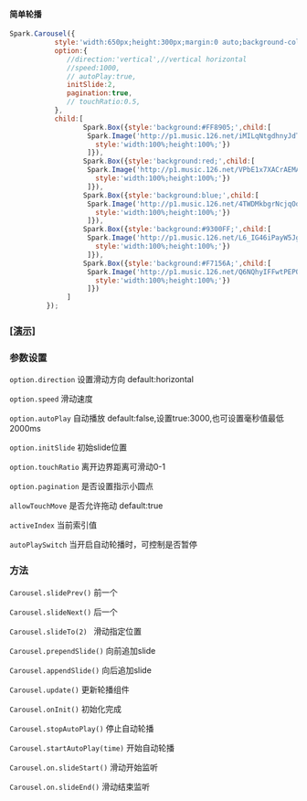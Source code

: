  #### 简单轮播
```javascript
Spark.Carousel({
           style:'width:650px;height:300px;margin:0 auto;background-color:#000;',
           option:{
              //direction:'vertical',//vertical horizontal
              //speed:1000,
              // autoPlay:true,
              initSlide:2,
              pagination:true,
              // touchRatio:0.5,
           },
           child:[
                  Spark.Box({style:'background:#FF8905;',child:[
                   Spark.Image('http://p1.music.126.net/iMILqNtgdhnyJdTqUUly1Q==/109951165347186457.jpg?imageView&quality=89',{
                     style:'width:100%;height:100%;'})
                   ]}),   
                  Spark.Box({style:'background:red;',child:[
                   Spark.Image('http://p1.music.126.net/VPbE1x7XACrAEMACVAr6Sw==/109951165347585577.jpg?imageView&quality=89',{
                     style:'width:100%;height:100%;'})
                   ]}),
                  Spark.Box({style:'background:blue;',child:[
                   Spark.Image('http://p1.music.126.net/4TWDMkbgrNcjqOdQczE-Uw==/109951165348628815.jpg?imageView&quality=89',{
                     style:'width:100%;height:100%;'})
                   ]}),
                  Spark.Box({style:'background:#9300FF;',child:[
                   Spark.Image('http://p1.music.126.net/L6_IG46iPayW5JgDcWIaGw==/109951165349039245.jpg?imageView&quality=89',{
                     style:'width:100%;height:100%;'})
                   ]}),   
                  Spark.Box({style:'background:#F7156A;',child:[
                   Spark.Image('http://p1.music.126.net/Q6NQhyIFFwtPEPQghDvHgA==/109951165346336516.jpg?imageView&quality=89',{
                     style:'width:100%;height:100%;'})
                   ]})
              ]
         });
```
### <a href="/demo/carousel.html">[演示]</a>
### 参数设置

`option.direction` 设置滑动方向 default:horizontal

`option.speed` 滑动速度

`option.autoPlay` 自动播放 default:false,设置true:3000,也可设置毫秒值最低2000ms

`option.initSlide` 初始slide位置

`option.touchRatio` 离开边界距离可滑动0-1

`option.pagination` 是否设置指示小圆点

`allowTouchMove` 是否允许拖动 default:true

`activeIndex` 当前索引值

`autoPlaySwitch` 当开启自动轮播时，可控制是否暂停

### 方法
 `Carousel.slidePrev()` 前一个

 `Carousel.slideNext()` 后一个

 `Carousel.slideTo(2) ` 滑动指定位置 

 `Carousel.prependSlide()` 向前追加slide

 `Carousel.appendSlide()` 向后追加slide

 `Carousel.update()` 更新轮播组件

 `Carousel.onInit()` 初始化完成
 
 `Carousel.stopAutoPlay()` 停止自动轮播

 `Carousel.startAutoPlay(time)` 开始自动轮播

 `Carousel.on.slideStart()`  滑动开始监听

 `Carousel.on.slideEnd()`  滑动结束监听


